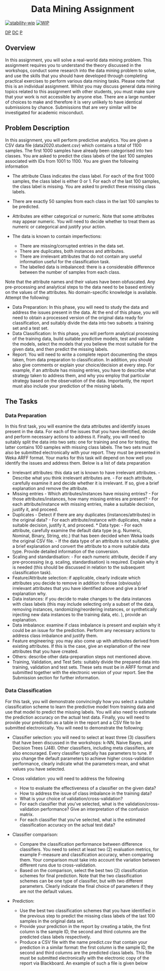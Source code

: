 <h1 align=center>Data Mining Assignment</h1>

[![stability-wip](https://img.shields.io/badge/stability-work_in_progress-lightgrey.svg)](https://www.google.com/does_not_exist.jpg%20404)
[![WIP](https://img.shields.io/badge/repo%20status-WIP-yellow)](https://www.google.com/does_not_exist.jpg%20404)

[DP](https://img.shields.io/badge/-Data%20Preparation-blue)
[DC](https://img.shields.io/badge/-Data%20Classification-orange)
[P](https://img.shields.io/badge/-Prediction-red)


## Overview 

In this assignment, you will solve a real-world data mining problem. This assignment requires you to understand the theory discussed in the workshops, conduct some research into the data mining problem to solve, and use the skills that you should have developed through completing practical exercises to perform various data mining tasks. 
Please note that this is an individual assignment. Whilst you may discuss general data mining topics related to this assignment with other students, you must make sure that your work is not accessible by anyone else. There are a large number of choices to make and therefore it is very unlikely to have identical submissions by chance. Submissions that are very similar will be investigated for academic misconduct. 

## Problem Description 

In this assignment, you will perform predictive analytics. You are given a CSV data file (data2020.student.csv) which contains a total of 1100 samples. The first 1000 samples have already been categorised into two classes. You are asked to predict the class labels of the last 100 samples associated with IDs from 1001 to 1100. You are given the following information 

* The attribute Class indicates the class label. For each of the first 1000 samples, the class label is either 0 or 1. For each of the last 100 samples, the class label is missing. You are asked to predict these missing class labels. 
* There are exactly 50 samples from each class in the last 100 samples to be predicted. 
* Attributes are either categorical or numeric. Note that some attributes may appear numeric. You will need to decide whether to treat them as numeric or categorical and justify your action. 
* The data is known to contain imperfections: 
    
    - There are missing/corrupted entries in the data set. 
    - There are duplicates, both instances and attributes. 
    - There are irrelevant attributes that do not contain any useful information useful for the classification task. 
    - The labelled data is imbalanced: there is a considerable difference between the number of samples from each class.
 
 Note that the attribute names and their values have been obfuscated. Any pre-processing and analytical steps to the data need to be based entirely on the values of the attributes. No domain-specific knowledge is available.
 Attempt the following: 

* Data Preparation: In this phase, you will need to study the data and address the issues present in the data. At the end of this phase, you will need to obtain a processed version of the original data ready for classification, and suitably divide the data into two subsets: a training set and a test set. 
* Data Classification: In this phase, you will perform analytical processing of the training data, build suitable predictive models, test and validate the models, select the models that you believe the most suitable for the given data, and then predict the missing labels. 
* Report: You will need to write a complete report documenting the steps taken, from data preparation to classification. In addition, you should also give comments or explain your choice/decision at every step. For example, if an attribute has missing entries, you have to describe what strategy taken to address them, and why you employ that particular strategy based on the observation of the data. Importantly, the report must also include your prediction of the missing labels. 

## The Tasks 

### Data Preparation

 In this first task, you will examine the data attributes and identify issues present in the data. For each of the issues that you have identified, decide and perform necessary actions to address it. Finally, you will need to suitably split the data into two sets: one for training and one for testing, the latter contains 100 samples with missing class labels. The two sets must also be submitted electronically with your report. They must be presented in Weka ARFF format. Your marks for this task will depend on how well you identify the issues and address them. Below is a list of data preparation 

* Irrelevant attributes: this data set is known to have irrelevant attributes. - Describe what you think irrelevant attributes are. - For each attribute, carefully examine it and decide whether it is irrelevant. If so, give a brief explanation and remove the attribute. 
* Missing entries - Which attributes/instances have missing entries? - For those attributes/instances, how many missing entries are present? - For each attribute/instance with missing entries, make a suitable decision, justify it, and proceed. 
* Duplicates - Detect if there are any duplicates (instances/attributes) in the original data? - For each attribute/instance with duplicates, make a suitable decision, justify it, and proceed. * Data type: - For each attribute, carefully examine the default data type (e.g. Numeric, Nominal, Binary, String, etc.) that has been decided when Weka loads the original CSV file. - If the data type of an attribute is not suitable, give a brief explanation and convert the attribute to a more suitable data type. Provide detailed information of the conversion. 
* Scaling and standardisation: - For each numeric attribute, decide if any pre-processing (e.g. scaling, standardisation) is required. Explain why it is needed (this should be discussed in relation to the subsequent classification task). 
* Feature/Attribute selection: if applicable, clearly indicate which attributes you decide to remove in addition to those (obviously) irrelevant attributes that you have identified above and give a brief explanation why. 
* Data instances: if you decide to make changes to the data instances with class labels (this may include selecting only a subset of the data, removing instances, randomizing/reordering instances, or synthetically injecting new data instances to the training data, etc. ), provide an explanation. 
* Data imbalance: examine if class imbalance is present and explain why it could be an issue for the prediction. Perform any necessary actions to address class imbalance and justify them. 
* Feature engineering: you may also come up with attributes derived from existing attributes. If this is the case, give an explanation of the new attributes that you have created. 
* Others: describe other data-preparation steps not mentioned above. 
* Training, Validation, and Test Sets: suitably divide the prepared data into training, validation and test sets. These sets must be in ARFF format and submitted together with the electronic version of your report. See the Submission section for further information. 

### Data Classification 

For this task, you will demonstrate convincingly how you select a suitable classification scheme to learn the predictive model from training data and use that model to predict the missing labels. You will also need to estimate the prediction accuracy on the actual test data. Finally, you will need to provide your prediction as a table in the report and a CSV file to be submitted electronically. You will need to demonstrate the following: 

* Classifier selection: you will need to select at least three (3) classifiers that have been discussed in the workshops: k-NN, Naive Bayes, and Decision Trees (J48). Other classifiers, including meta classifiers, are also encouraged. Every classifier typically has parameters to tune. If you change the default parameters to achieve higher cross-validation performance, clearly indicate what the parameters mean, and what values you have selected. 

* Cross validation: you will need to address the following 

    - How to evaluate the effectiveness of a classifier on the given data? 
    - How to address the issue of class imbalance in the training data? 
    - What is your choice of validation/cross-validation? 
    - For each classifier that you’ve selected, what is the validation/cross-validation performance? Give an interpretation of the confusion matrix.
    - For each classifier that you’ve selected, what is the estimated classification accuracy on the actual test data? 

* Classifier comparison: 

    - Compare the classification performance between difference classifiers. You need to select at least two (2) evaluation metrics, for example F-measure and classification accuracy, when comparing them. Your comparison must take into account the variation between different runs due to cross-validation.
    - Based on the comparison, select the best two (2) classification schemes for final prediction. Note that the two classification schemes can be one type of classifier, but with two different parameters. Clearly indicate the final choice of parameters if they are not the default values. 

* Prediction: 

    - Use the best two classification schemes that you have identified in the previous step to predict the missing class labels of the last 100 samples in the original data set. 
    - Provide your prediction in the report by creating a table, the first column is the sample ID, the second and third columns are the predicted class labels respectively. 
    - Produce a CSV file with the name predict.csv that contain your prediction in a similar format: the first column is the sample ID, the second and third columns are the predicted class labels. This file must be submitted electronically with the electronic copy of the report via Blackboard. An example of such a file is given below 